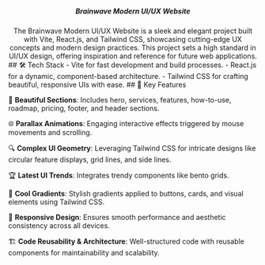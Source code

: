 <h5 align="center">Brainwave Modern UI/UX Website</h3>
<div align="center"> 
  The Brainwave Modern UI/UX Website is a sleek and elegant project built with Vite, React.js, and Tailwind CSS, showcasing cutting-edge UX concepts and modern design practices. This project sets a high standard in UI/UX design, offering inspiration and reference for future web applications.
</div>
## <a>🛠 Tech Stack</a>
- Vite for fast development and build processes.
-  React.js for a dynamic, component-based architecture.
-  Tailwind CSS for crafting beautiful, responsive UIs with ease.
## <a>🌟 Key Features</a>

📌 **Beautiful Sections**: Includes hero, services, features, how-to-use, roadmap, pricing, footer, and header sections.

🌐 **Parallax Animations**: Engaging interactive effects triggered by mouse movements and scrolling.

🔍 **Complex UI Geometry**: Leveraging Tailwind CSS for intricate designs like circular feature displays, grid lines, and side lines.

🏆 **Latest UI Trends**: Integrates trendy components like bento grids.

🎉 **Cool Gradients**: Stylish gradients applied to buttons, cards, and visual elements using Tailwind CSS.

📱 **Responsive Design**: Ensures smooth performance and aesthetic consistency across all devices.

🏗 **Code Reusability & Architecture**: Well-structured code with reusable components for maintainability and scalability.
